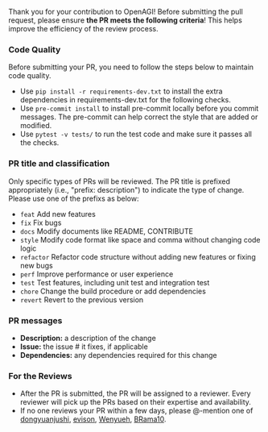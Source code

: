 Thank you for your contribution to OpenAGI!
Before submitting the pull request, please ensure **the PR meets the following criteria**! This helps improve the efficiency of the review process.

### Code Quality
Before submitting your PR, you need to follow the steps below to maintain code quality.
- Use `pip install -r requirements-dev.txt` to install the extra dependencies in requirements-dev.txt for the following checks.
- Use `pre-commit install` to install pre-commit locally before you commit messages. The pre-commit can help correct the style that are added or modified.
- Use `pytest -v tests/` to run the test code and make sure it passes all the checks.

### PR title and classification
Only specific types of PRs will be reviewed. The PR title is prefixed appropriately (i.e., "prefix: description") to indicate the type of change. Please use one of the prefixs as below:
- `feat` Add new features
- `fix`  Fix bugs
- `docs` Modify documents like README, CONTRIBUTE
- `style` Modify code format like space and comma without changing code logic
- `refactor` Refactor code structure without adding new features or fixing new bugs
- `perf` Improve performance or user experience
- `test` Test features, including unit test and integration test
- `chore` Change the build procedure or add dependencies
- `revert` Revert to the previous version

### PR messages
- **Description:** a description of the change
- **Issue:** the issue # it fixes, if applicable
- **Dependencies:** any dependencies required for this change

### For the Reviews
- After the PR is submitted, the PR will be assigned to a reviewer. Every reviewer will pick up the PRs based on their expertise and availability.
- If no one reviews your PR within a few days, please @-mention one of [dongyuanjushi](https://github.com/dongyuanjushi/), [evison](https://github.com/evison), [Wenyueh](https://github.com/Wenyueh), [BRama10](https://github.com/BRama10).
